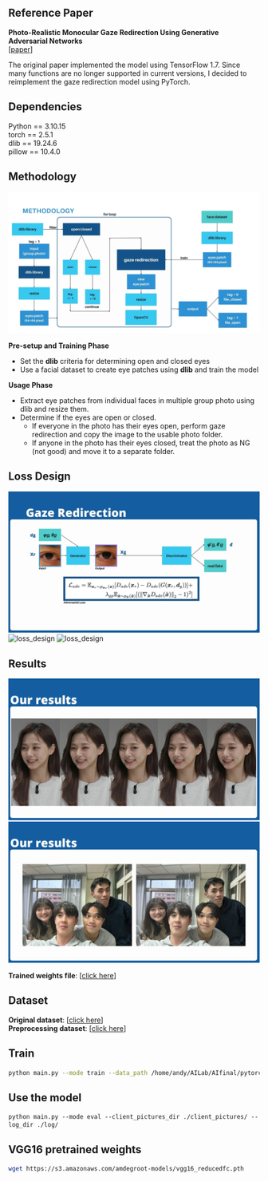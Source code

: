 ## Reference Paper
**Photo-Realistic Monocular Gaze Redirection Using Generative Adversarial Networks** <br />
[[paper](https://arxiv.org/abs/1903.12530)]

The original paper implemented the model using TensorFlow 1.7. Since many functions are no longer supported in current versions, I decided to reimplement the gaze redirection model using PyTorch.

## Dependencies

Python == 3.10.15 <br />
torch == 2.5.1 <br />
dlib == 19.24.6 <br />
pillow == 10.4.0

## Methodology

![Method Flowchart](https://github.com/TsungLinYang/Gaze-Redirection/blob/main/images/gaze_redirection_methodology.jpg)

**Pre-setup and Training Phase**
- Set the **dlib** criteria for determining open and closed eyes
- Use a facial dataset to create eye patches using **dlib** and train the model

**Usage Phase**
- Extract eye patches from individual faces in multiple group photo using dlib and resize them.
- Determine if the eyes are open or closed.
  - If everyone in the photo has their eyes open, perform gaze redirection and copy the image to the usable photo folder.
  - If anyone in the photo has their eyes closed, treat the photo as NG (not good) and move it to a separate folder.

## Loss Design
![loss_design](https://github.com/TsungLinYang/Gaze-Redirection/blob/main/images/gaze_redirection_loss_design_adv.jpg)
![loss_design]([readme_image/gaze_redirection_loss_design_D.jpg](https://github.com/TsungLinYang/Gaze-Redirection/blob/main/images/gaze_redirection_loss_design_D.jpg))
![loss_design]([readme_image/gaze_redirection_loss_design_G.jpg](https://github.com/TsungLinYang/Gaze-Redirection/blob/main/images/gaze_redirection_loss_design_G.jpg))

## Results

![tzuyu](https://github.com/TsungLinYang/Gaze-Redirection/blob/main/images/gaze_redirection_result_1.jpg)
![tzuyu](https://github.com/TsungLinYang/Gaze-Redirection/blob/main/images/gaze_redirection_result_2.jpg)

**Trained weights file**: [[click here](https://drive.google.com/drive/folders/1Md5oNycrS5r_NYJDeZUW563aTzxzMaH6?usp=drive_link)]

## Dataset
**Original dataset**: [[click here](https://www.cs.columbia.edu/~brian/projects/columbia_gaze.html)] <br />
**Preprocessing dataset**: [[click here](https://drive.google.com/drive/folders/1Lk9xDfrK0lsB4I7zJ1Psonx0FDsD0eaZ?usp=drive_link)]

## Train

```Bash
python main.py --mode train --data_path /home/andy/AILab/AIfinal/pytorch_gaze_redirection/eyespatch_dataset --log_dir ./log/ --vgg_path ./vgg16_reducedfc.pth
```

## Use the model
```
python main.py --mode eval --client_pictures_dir ./client_pictures/ --log_dir ./log/
```

## VGG16 pretrained weights
```Bash
wget https://s3.amazonaws.com/amdegroot-models/vgg16_reducedfc.pth
```

<!--
## Push
```
git push -u origin
```
### if "rejected because the remote contains work that you do not have locally."
```
git pull --rebase
```
-->
